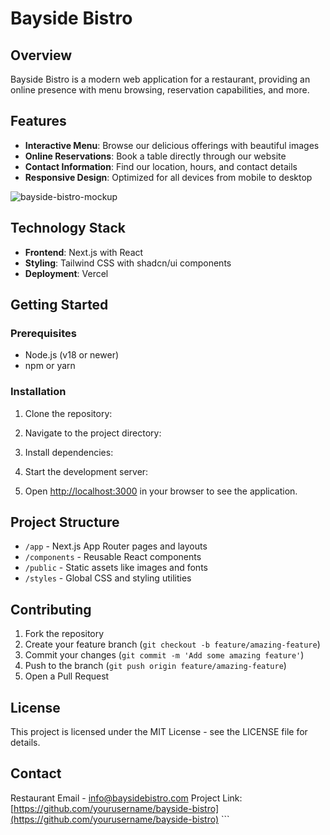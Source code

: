 # Bayside Bistro

## Overview

Bayside Bistro is a modern web application for a restaurant, providing an online presence with menu browsing, reservation capabilities, and more.

## Features

- **Interactive Menu**: Browse our delicious offerings with beautiful images
- **Online Reservations**: Book a table directly through our website
- **Contact Information**: Find our location, hours, and contact details
- **Responsive Design**: Optimized for all devices from mobile to desktop

![bayside-bistro-mockup](https://github.com/user-attachments/assets/465c661d-e861-4eb8-a8ff-ec3359ce6c13)

## Technology Stack

- **Frontend**: Next.js with React
- **Styling**: Tailwind CSS with shadcn/ui components
- **Deployment**: Vercel

## Getting Started

### Prerequisites

- Node.js (v18 or newer)
- npm or yarn

### Installation

1. Clone the repository:
2. Navigate to the project directory:
3. Install dependencies:
4. Start the development server:

5. Open [http://localhost:3000](http://localhost:3000) in your browser to see the application.

## Project Structure

- `/app` - Next.js App Router pages and layouts
- `/components` - Reusable React components
- `/public` - Static assets like images and fonts
- `/styles` - Global CSS and styling utilities

## Contributing

1. Fork the repository
2. Create your feature branch (`git checkout -b feature/amazing-feature`)
3. Commit your changes (`git commit -m 'Add some amazing feature'`)
4. Push to the branch (`git push origin feature/amazing-feature`)
5. Open a Pull Request

## License

This project is licensed under the MIT License - see the LICENSE file for details.

## Contact

Restaurant Email - info@baysidebistro.com
Project Link: [https://github.com/yourusername/bayside-bistro](https://github.com/yourusername/bayside-bistro)
\`\`\`
